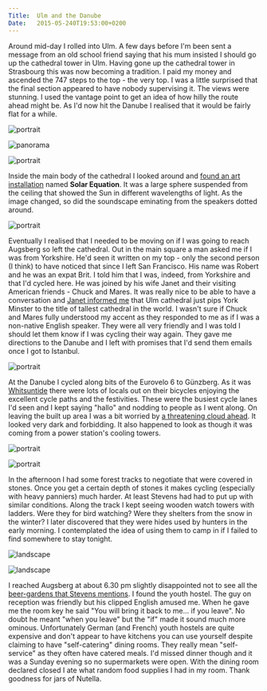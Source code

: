 ```yaml
---
Title:	Ulm and the Danube
Date:	2015-05-240T19:53:00+0200
---
```


Around mid-day I rolled into Ulm. A few days before I'm been sent a message from an old school friend saying that his mum insisted I should go up the cathedral tower in Ulm. Having gone up the cathedral tower in Strasbourg this was now becoming a tradition. I paid my money and ascended the 747 steps to the top - the very top. I was a little surprised that the final section appeared to have nobody supervising it. The views were stunning. I used the vantage point to get an idea of how hilly the route ahead might be. As I'd now hit the Danube I realised that it would be fairly flat for a while.

![portrait](https://farm8.staticflickr.com/7748/17865455258_2babba4003.jpg "Ulm cathedral")

![panorama](https://farm1.staticflickr.com/371/19371916889_77d312094b_k_d.jpg "View from the top")

![portrait](https://farm9.staticflickr.com/8818/18053437685_2bdbee5690.jpg "Inside Ulm cathedral")

Inside the main body of the cathedral I looked around and [found an art installation](https://twitter.com/RTWbike/status/602549056016113664) named __Solar Equation__. It was a large sphere suspended from the ceiling that showed the Sun in different wavelengths of light. As the image changed, so did the soundscape eminating from the speakers dotted around.

![portrait](https://pbs.twimg.com/media/CFyvKnoWAAEyZZl.jpg "Solar Equation")

Eventually I realised that I needed to be moving on if I was going to reach Augsberg so left the cathedral. Out in the main square a man asked me if I was from Yorkshire. He'd seen it written on my top - only the second person (I think) to have noticed that since I left San Francisco. His name was Robert and he was an expat Brit. I told him that I was, indeed, from Yorkshire and that I'd cycled here. He was joined by his wife Janet and their visiting American friends - Chuck and Mares. It was really nice to be able to have a conversation and [Janet informed me](https://twitter.com/RTWbike/status/602553562812514305) that Ulm cathedral just pips York Minster to the title of tallest cathedral in the world. I wasn't sure if Chuck and Mares fully understood my accent as they responded to me as if I was a non-native English speaker. They were all very friendly and I was told I should let them know if I was cycling their way again. They gave me directions to the Danube and I left with promises that I'd send them emails once I got to Istanbul.

![portrait](https://farm1.staticflickr.com/282/19264431788_f87bfe29e3.jpg "Mares, Chuck, Bob and Janet")

At the Danube I cycled along bits of the Eurovelo 6 to G&uuml;nzberg. As it was [Whitsuntide](http://en.wikipedia.org/wiki/Whitsuntide) there were lots of locals out on their bicycles enjoying the excellent cycle paths and the festivities. These were the busiest cycle lanes I'd seen and I kept saying "hallo" and nodding to people as I went along. On leaving the built up area I was a bit worried by [a threatening cloud ahead](https://twitter.com/RTWbike/status/602554027625308160). It looked very dark and forbidding. It also happened to look as though it was coming from a power station's cooling towers.

![portrait](https://farm9.staticflickr.com/8832/18026965516_be9c4c4092.jpg "Danube cycle path")

![portrait](https://pbs.twimg.com/media/CFyzsabWMAIzhfE.jpg "Ominous clouds")

In the afternoon I had some forest tracks to negotiate that were covered in stones. Once you get a certain depth of stones it makes cycling (especially with heavy panniers) much harder. At least Stevens had had to put up with similar conditions. Along the track I kept seeing wooden watch towers with ladders. Were they for bird watching? Were they shelters from the snow in the winter? I later discovered that they were hides used by hunters in the early morning. I contemplated the idea of using them to camp in if I failed to find somewhere to stay tonight.

![landscape](https://farm8.staticflickr.com/7773/18026984046_9df8f3f438.jpg "Forest bike path")

![landscape](https://farm4.staticflickr.com/3864/19265889939_a255985951.jpg "One of the wooden towers")

I reached Augsberg at about 6.30 pm slightly disappointed not to see all the [beer-gardens that Stevens mentions](http://www.strudel.org.uk/blog/stevens/000153.shtml#blog). I found the youth hostel. The guy on reception was friendly but his clipped English amused me. When he gave me the room key he said "You will bring it back to me... if you leave". No doubt he meant "when you leave" but the "if" made it sound much more ominous. Unfortunately German (and French) youth hostels are quite expensive and don't appear to have kitchens you can use yourself despite claiming to have "self-catering" dining rooms. They really mean "self-service" as they often have catered meals. I'd missed dinner though and it was a Sunday evening so no supermarkets were open. With the dining room declared closed I ate what random food supplies I had in my room. Thank goodness for jars of Nutella.